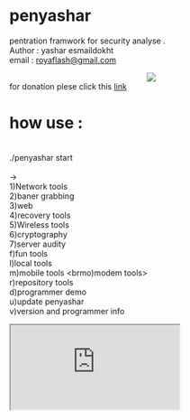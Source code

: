 # penyashar
pentration framwork for security analyse . 
<br>Author : yashar esmaildokht
<br>email : royaflash@gmail.com
<center><img src="penyashar/penyashar.png"> </center>
for donation plese click this <a href="http://zarinp.al/@yashar" >link</a>
<h1> how use :</h1>

<br>./penyashar start 
<br>
<br>->
<br>1)Network tools
<br>2)baner grabbing
<br>3)web
<br>4)recovery tools
<br>5)Wireless tools
<br>6)cryptography
<br>7)server audity
<br>f)fun tools
<br>l)local tools
<br>m)mobile tools
<brmo)modem tools>
<br>r)repository tools
<br>d)programmer demo
<br>u)update penyashar
<br>v)version and programmer info 


<iframe src="http://zarinp.al/@yashar"> dont see iframe</iframe>